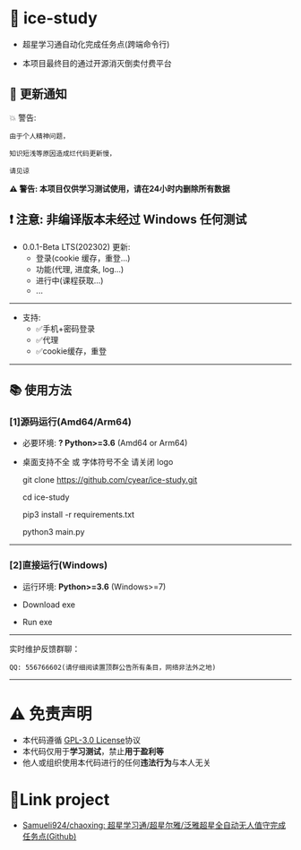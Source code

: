 # 🍥 ice-study

- 超星学习通自动化完成任务点(跨端命令行)

- 本项目最终目的通过开源消灭倒卖付费平台

## :speech_balloon: 更新通知

💥 警告:

    由于个人精神问题，

    知识短浅等原因造成烂代码更新慢，

    请见谅

**⚠️ 警告: 本项目仅供学习测试使用，请在24小时内删除所有数据**

**❗️ 注意: 非编译版本未经过 Windows 任何测试**
---
- 0.0.1-Beta LTS(202302) 更新:
  - 登录(cookie 缓存，重登...)
  - 功能(代理, 进度条, log...)
  - 进行中(课程获取...)
  - ...
---
- 支持:
  - ✅手机+密码登录
  - ✅代理
  - ✅cookie缓存，重登
---

## :books: 使用方法

### [1]源码运行(Amd64/Arm64)

- 必要环境: **? Python>=3.6** (Amd64 or Arm64)
- 桌面支持不全 或 字体符号不全 请关闭 logo

    git clone https://github.com/cyear/ice-study.git

    cd ice-study

    pip3 install -r requirements.txt

    python3 main.py
---

### [2]直接运行(Windows)

- 运行环境: **Python>=3.6** (Windows>=7)

- Download exe

- Run exe

---

实时维护反馈群聊：

    QQ: 556766602(请仔细阅读置顶群公告所有条目，网络非法外之地)

---

# :warning: 免责声明

- 本代码遵循 [GPL-3.0 License](https://github.com/cyear/ice-study/blob/main/LICENSE)协议
- 本代码仅用于**学习测试**，禁止**用于盈利等**
- 他人或组织使用本代码进行的任何**违法行为**与本人无关

# 🔗Link project
- [Samueli924/chaoxing: 超星学习通/超星尔雅/泛雅超星全自动无人值守完成任务点(Github)](https://github.com/Samueli924/chaoxing)

